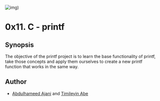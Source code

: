 ![img)](https://www.journaldev.com/wp-content/uploads/2020/08/C-printf-function.png)

# 0x11. C - printf

## Synopsis
The objective of the printf project is to learn the base functionality of printf, take those concepts and apply them ourselves to create a new printf function that works in the same way.


## Author 
+ [Abdulhameed Ajani](https://github.com/Elhameed) and [Timileyin Abe](https://github.com/A-OT)
